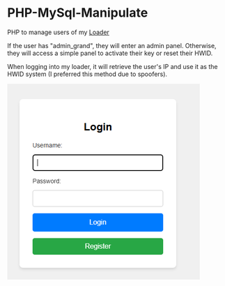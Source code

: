 # PHP-MySql-Manipulate

PHP to manage users of my [Loader](https://github.com/ScreenGC/Imgui-with-mysql-loader/tree/main)

If the user has "admin_grand", they will enter an admin panel. Otherwise, they will access a simple panel to activate their key or reset their HWID.

When logging into my loader, it will retrieve the user's IP and use it as the HWID system (I preferred this method due to spoofers).

![Preview](https://raw.githubusercontent.com/ScreenGC/PHP-MySql-Manipulate/refs/heads/main/preview.png)
